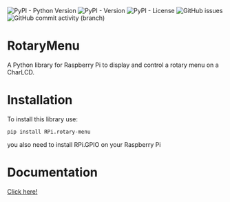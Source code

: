 ![PyPI - Python Version](https://img.shields.io/pypi/pyversions/RPi.rotary-menu)
![PyPI - Version](https://img.shields.io/pypi/v/RPi.rotary-menu)
![PyPI - License](https://img.shields.io/pypi/l/RPi.rotary-menu)
![GitHub issues](https://img.shields.io/github/issues/FyrfyX8/RotaryMenu)
![GitHub commit activity (branch)](https://img.shields.io/github/commit-activity/m/FyrfyX8/RotaryMenu)

# RotaryMenu
A Python library for Raspberry Pi to display and control a rotary menu on a CharLCD.

# Installation

To install this library use:

`pip install RPi.rotary-menu`

you also need to install RPi.GPIO on your Raspberry Pi

# Documentation

[Click here!](https://github.com/FyrfyX8/RotaryMenu/blob/main/docs/RotaryMenu-docs.md)


